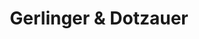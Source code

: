 ---
title: "Gerlinger & Dotzauer"
url: /schweinfurt/gerlinger-und-dotzauer-am-oberen-marienbach/
shop: Autowerkstatt
---